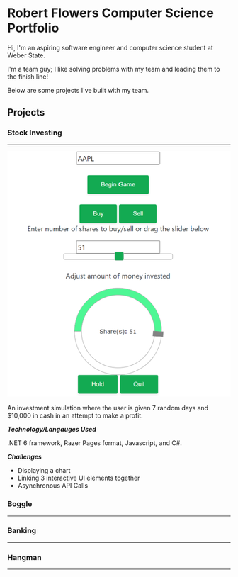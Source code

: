# Robert Flowers Computer Science Portfolio
Hi, I'm an aspiring software engineer and computer science student at Weber State.

I'm a team guy; I like solving problems with my team and leading them to the finish line!

Below are some projects I've built with my team.

## Projects
### Stock Investing
_____________________________

![Stock Investing Application](/docs/assets/Investing.png)

An investment simulation where the user is given 7 random days and $10,000 in cash in an attempt to make a profit.

***Technology/Langauges Used***

.NET 6 framework, Razer Pages format, Javascript, and C#.

***Challenges***
- Displaying a chart
- Linking 3 interactive UI elements together
- Asynchronous API Calls

### Boggle
_____________________________

### Banking
_____________________________

### Hangman
_____________________________
